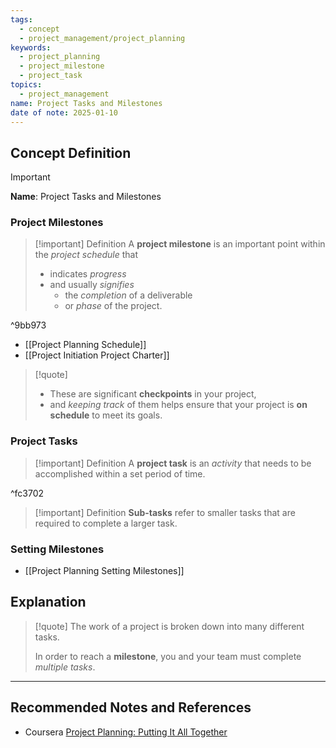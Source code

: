 ```yaml
---
tags:
  - concept
  - project_management/project_planning
keywords:
  - project_planning
  - project_milestone
  - project_task
topics:
  - project_management
name: Project Tasks and Milestones
date of note: 2025-01-10
---
```


## Concept Definition

>[!important]
>**Name**: Project Tasks and Milestones

### Project Milestones

>[!important] Definition
>A **project milestone** is an important point within the *project schedule* that 
>- indicates *progress*
>- and usually *signifies* 
>	- the *completion* of a deliverable 
>	- or *phase* of the project.

^9bb973

- [[Project Planning Schedule]]
- [[Project Initiation Project Charter]]

>[!quote]
>- These are significant **checkpoints** in your project,
>- and *keeping track* of them helps ensure that your project is **on schedule** to meet its goals.

### Project Tasks

>[!important] Definition
>A **project task** is an *activity* that needs to be accomplished within a set period of time.

^fc3702

>[!important] Definition
>**Sub-tasks** refer to smaller tasks that are required to complete a larger task.


### Setting Milestones

- [[Project Planning Setting Milestones]]


## Explanation

>[!quote]
>The work of a project is broken down into many different tasks.
>
>In order to reach a **milestone**, you and your team must complete *multiple tasks*.






-----------
##  Recommended Notes and References



- Coursera [Project Planning: Putting It All Together](https://www.coursera.org/learn/project-planning-google/home/welcome)